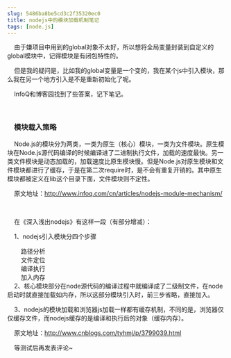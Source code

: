 ```yaml
---
slug: 5486ba8be5cd3c2f35320ec0
title: nodejs中的模块加载机制笔记
tags: [node.js]
---
```


 &nbsp;&nbsp;&nbsp;&nbsp;由于嫌项目中用到的global对象不太好，所以想将全局变量封装到自定义的global模块中，记得模块是有闭包特性的。 

&nbsp; &nbsp; 但是我的疑问是，比如我的global变量是一个变的，我在某个js中引入模块，那么我在另一个地方引入是不是重新初始化了呢。 

&nbsp; &nbsp; InfoQ和博客园找到了些答案，记下笔记。 

&nbsp;&nbsp;&nbsp;&nbsp; 

### &nbsp;&nbsp;&nbsp;&nbsp;模块载入策略 

&nbsp;&nbsp;&nbsp;&nbsp;Node.js的模块分为两类，一类为原生（核心）模块，一类为文件模块。原生模块在Node.js源代码编译的时候编译进了二进制执行文件，加载的速度最快。另一类文件模块是动态加载的，加载速度比原生模块慢。但是Node.js对原生模块和文件模块都进行了缓存，于是在第二次require时，是不会有重复开销的。其中原生模块都被定义在lib这个目录下面，文件模块则不定性。 

&nbsp; &nbsp; 原文地址：http://www.infoq.com/cn/articles/nodejs-module-mechanism/ 

&nbsp;&nbsp;&nbsp;&nbsp; 

&nbsp;&nbsp;&nbsp;&nbsp;在《深入浅出nodejs》有这样一段（有部分增减）：  
  
&nbsp;&nbsp;&nbsp;&nbsp;1、nodejs引入模块分四个步骤  
  
&nbsp;&nbsp;&nbsp;&nbsp;&nbsp;&nbsp;&nbsp;&nbsp;路径分析  
&nbsp;&nbsp;&nbsp;&nbsp;&nbsp;&nbsp;&nbsp;&nbsp;文件定位  
&nbsp;&nbsp;&nbsp;&nbsp;&nbsp;&nbsp;&nbsp;&nbsp;编译执行  
&nbsp;&nbsp;&nbsp;&nbsp;&nbsp;&nbsp;&nbsp;&nbsp;加入内存  
&nbsp;&nbsp;&nbsp;&nbsp;2、核心模块部分在node源代码的编译过程中就编译成了二级制文件，在node启动时就直接加载如内存，所以这部分模块引入时，前三步省略，直接加入。  
  
&nbsp;&nbsp;&nbsp;&nbsp;3、nodejs的模块加载和浏览器js加载一样都有缓存机制，不同的是，浏览器仅仅缓存文件，而nodejs缓存的是编译和执行后的对象（缓存内存）。 

&nbsp; &nbsp; 原文地址：http://www.cnblogs.com/tyhmj/p/3799039.html 

&nbsp; &nbsp; 等测试后再发表评论~ 


